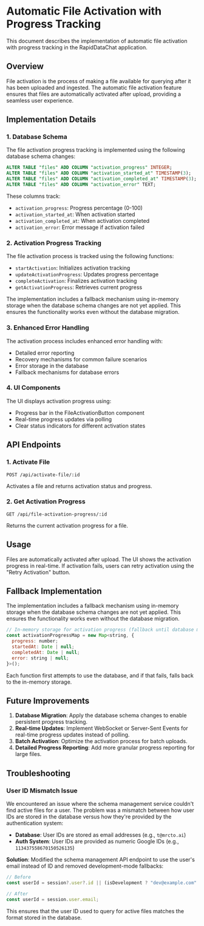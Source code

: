 # Automatic File Activation with Progress Tracking

This document describes the implementation of automatic file activation with progress tracking in the RapidDataChat application.

## Overview

File activation is the process of making a file available for querying after it has been uploaded and ingested. The automatic file activation feature ensures that files are automatically activated after upload, providing a seamless user experience.

## Implementation Details

### 1. Database Schema

The file activation progress tracking is implemented using the following database schema changes:

```sql
ALTER TABLE "files" ADD COLUMN "activation_progress" INTEGER;
ALTER TABLE "files" ADD COLUMN "activation_started_at" TIMESTAMP(3);
ALTER TABLE "files" ADD COLUMN "activation_completed_at" TIMESTAMP(3);
ALTER TABLE "files" ADD COLUMN "activation_error" TEXT;
```

These columns track:

- `activation_progress`: Progress percentage (0-100)
- `activation_started_at`: When activation started
- `activation_completed_at`: When activation completed
- `activation_error`: Error message if activation failed

### 2. Activation Progress Tracking

The file activation process is tracked using the following functions:

- `startActivation`: Initializes activation tracking
- `updateActivationProgress`: Updates progress percentage
- `completeActivation`: Finalizes activation tracking
- `getActivationProgress`: Retrieves current progress

The implementation includes a fallback mechanism using in-memory storage when the database schema changes are not yet applied. This ensures the functionality works even without the database migration.

### 3. Enhanced Error Handling

The activation process includes enhanced error handling with:

- Detailed error reporting
- Recovery mechanisms for common failure scenarios
- Error storage in the database
- Fallback mechanisms for database errors

### 4. UI Components

The UI displays activation progress using:

- Progress bar in the FileActivationButton component
- Real-time progress updates via polling
- Clear status indicators for different activation states

## API Endpoints

### 1. Activate File

```
POST /api/activate-file/:id
```

Activates a file and returns activation status and progress.

### 2. Get Activation Progress

```
GET /api/file-activation-progress/:id
```

Returns the current activation progress for a file.

## Usage

Files are automatically activated after upload. The UI shows the activation progress in real-time. If activation fails, users can retry activation using the "Retry Activation" button.

## Fallback Implementation

The implementation includes a fallback mechanism using in-memory storage when the database schema changes are not yet applied. This ensures the functionality works even without the database migration.

```javascript
// In-memory storage for activation progress (fallback until database migration is applied)
const activationProgressMap = new Map<string, {
  progress: number;
  startedAt: Date | null;
  completedAt: Date | null;
  error: string | null;
}>();
```

Each function first attempts to use the database, and if that fails, falls back to the in-memory storage.

## Future Improvements

1. **Database Migration**: Apply the database schema changes to enable persistent progress tracking.
2. **Real-time Updates**: Implement WebSocket or Server-Sent Events for real-time progress updates instead of polling.
3. **Batch Activation**: Optimize the activation process for batch uploads.
4. **Detailed Progress Reporting**: Add more granular progress reporting for large files.

## Troubleshooting

### User ID Mismatch Issue

We encountered an issue where the schema management service couldn't find active files for a user. The problem was a mismatch between how user IDs are stored in the database versus how they're provided by the authentication system:

- **Database**: User IDs are stored as email addresses (e.g., `t@mrcto.ai`)
- **Auth System**: User IDs are provided as numeric Google IDs (e.g., `113437558670150526135`)

**Solution**: Modified the schema management API endpoint to use the user's email instead of ID and removed development-mode fallbacks:

```javascript
// Before
const userId = session?.user?.id || (isDevelopment ? "dev@example.com" : "");

// After
const userId = session.user.email;
```

This ensures that the user ID used to query for active files matches the format stored in the database.
